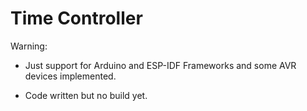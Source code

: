 
# Time Controller

Warning:

- Just support for Arduino and ESP-IDF Frameworks and some AVR devices implemented.

- Code written but no build yet.
